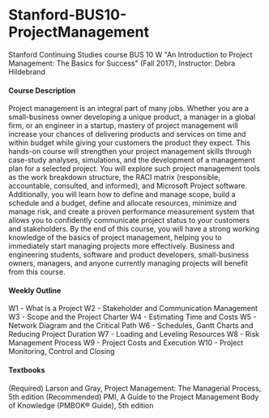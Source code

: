 # Stanford-BUS10-ProjectManagement
Stanford Continuing Studies course BUS 10 W "An Introduction to Project Management: The Basics for Success" (Fall 2017), Instructor: Debra Hildebrand

#### Course Description ####
Project management is an integral part of many jobs. Whether you are a small-business owner developing a unique product, a manager in a global firm, or an engineer in a startup, mastery of project management will increase your chances of delivering products and services on time and within budget while giving your customers the product they expect. This hands-on course will strengthen your project management skills through case-study analyses, simulations, and the development of a management plan for a selected project. You will explore such project management tools as the work breakdown structure, the RACI matrix (responsible, accountable, consulted, and informed), and Microsoft Project software. Additionally, you will learn how to define and manage scope, build a schedule and a budget, define and allocate resources, minimize and manage risk, and create a proven performance measurement system that allows you to confidently communicate project status to your customers and stakeholders. By the end of this course, you will have a strong working knowledge of the basics of project management, helping you to immediately start managing projects more effectively. Business and engineering students, software and product developers, small-business owners, managers, and anyone currently managing projects will benefit from this course.

#### Weekly Outline ####
W1 - What is a Project
W2 - Stakeholder and Communication Management
W3 - Scope and the Project Charter
W4 - Estimating Time and Costs
W5 - Network Diagram and the Critical Path
W6 - Schedules, Gantt Charts and Reducing Project Duration
W7 - Loading and Leveling Resources
W8 - Risk Management Process
W9 - Project Costs and Execution
W10 - Project Monitoring, Control and Closing

#### Textbooks ####
(Required) Larson and Gray, Project Management: The Managerial Process, 5th edition
(Recommended) PMI, A Guide to the Project Management Body of Knowledge (PMBOK® Guide), 5th edition
